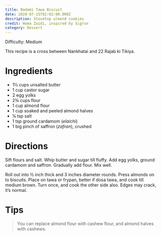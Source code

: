 ```yaml
---
title: Badami Tawa Biscuit
date: 2020-07-15T02:02:00.000Z
description: Stovetop almond cookies
credit: Homa Zaidi, inspired by Sigrun
category: Dessert
---
```

Difficulty: Medium 

This recipe is a cross between Nankhatai and 22 Rajab ki Tikiya.

# Ingredients
* 1½ cups unsalted butter
* 1 cup castor sugar
* 2 egg yolks
* 2¾ cups flour
* 1 cup almond flour
* 1 cup soaked and peeled almond halves
* ¼ tsp salt
* 1 tsp ground cardamom (*elaichi*)
* 1 big pinch of saffron (*zafran*), crushed

# Directions
Sift flours and salt. Whip butter and sugar till fluffy. Add egg yolks, ground cardamom and saffron. Gradually add flour. Mix well. 

Roll out into ½ inch thick and 3 inches diameter rounds. Press almonds on to biscuits. Place on tawa or frypan, better if dosa tawa, and cook till medium brown. Turn once, and cook the other side also. Edges may crack, it’s normal.

# Tips
> You can replace almond flour with cashew flour, and almond halves with cashews.
